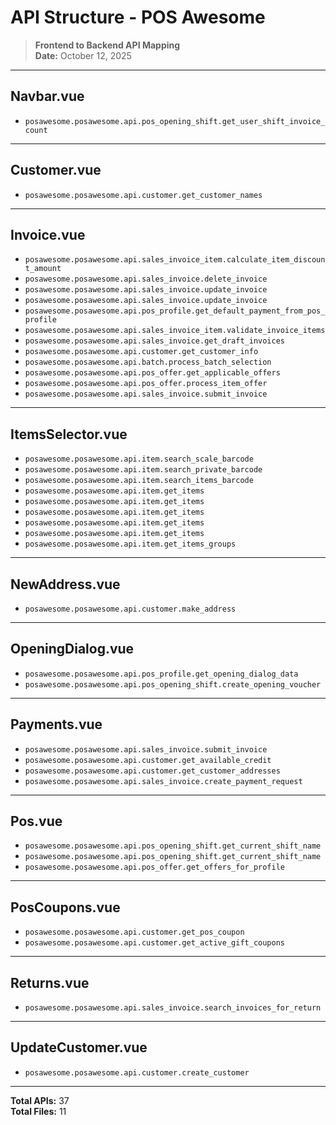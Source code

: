 # API Structure - POS Awesome

> **Frontend to Backend API Mapping**  
> **Date:** October 12, 2025

---

## Navbar.vue
- `posawesome.posawesome.api.pos_opening_shift.get_user_shift_invoice_count`

---

## Customer.vue
- `posawesome.posawesome.api.customer.get_customer_names`

---

## Invoice.vue
- `posawesome.posawesome.api.sales_invoice_item.calculate_item_discount_amount`
- `posawesome.posawesome.api.sales_invoice.delete_invoice`
- `posawesome.posawesome.api.sales_invoice.update_invoice`
- `posawesome.posawesome.api.sales_invoice.update_invoice`
- `posawesome.posawesome.api.pos_profile.get_default_payment_from_pos_profile`
- `posawesome.posawesome.api.sales_invoice_item.validate_invoice_items`
- `posawesome.posawesome.api.sales_invoice.get_draft_invoices`
- `posawesome.posawesome.api.customer.get_customer_info`
- `posawesome.posawesome.api.batch.process_batch_selection`
- `posawesome.posawesome.api.pos_offer.get_applicable_offers`
- `posawesome.posawesome.api.pos_offer.process_item_offer`
- `posawesome.posawesome.api.sales_invoice.submit_invoice`

---

## ItemsSelector.vue
- `posawesome.posawesome.api.item.search_scale_barcode`
- `posawesome.posawesome.api.item.search_private_barcode`
- `posawesome.posawesome.api.item.search_items_barcode`
- `posawesome.posawesome.api.item.get_items`
- `posawesome.posawesome.api.item.get_items`
- `posawesome.posawesome.api.item.get_items`
- `posawesome.posawesome.api.item.get_items`
- `posawesome.posawesome.api.item.get_items`
- `posawesome.posawesome.api.item.get_items_groups`

---

## NewAddress.vue
- `posawesome.posawesome.api.customer.make_address`

---

## OpeningDialog.vue
- `posawesome.posawesome.api.pos_profile.get_opening_dialog_data`
- `posawesome.posawesome.api.pos_opening_shift.create_opening_voucher`

---

## Payments.vue
- `posawesome.posawesome.api.sales_invoice.submit_invoice`
- `posawesome.posawesome.api.customer.get_available_credit`
- `posawesome.posawesome.api.customer.get_customer_addresses`
- `posawesome.posawesome.api.sales_invoice.create_payment_request`

---

## Pos.vue
- `posawesome.posawesome.api.pos_opening_shift.get_current_shift_name`
- `posawesome.posawesome.api.pos_opening_shift.get_current_shift_name`
- `posawesome.posawesome.api.pos_offer.get_offers_for_profile`

---

## PosCoupons.vue
- `posawesome.posawesome.api.customer.get_pos_coupon`
- `posawesome.posawesome.api.customer.get_active_gift_coupons`

---

## Returns.vue
- `posawesome.posawesome.api.sales_invoice.search_invoices_for_return`

---

## UpdateCustomer.vue
- `posawesome.posawesome.api.customer.create_customer`

---

**Total APIs:** 37  
**Total Files:** 11
